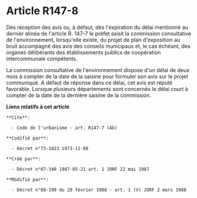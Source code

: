 # Article R147-8

Dès réception des avis ou, à défaut, dès l'expiration du délai mentionné au dernier alinéa de l'article R. 147-7 le préfet
saisit la commission consultative de l'environnement, lorsqu'elle existe, du projet de plan d'exposition au bruit accompagné
des avis des conseils municipaux et, le cas échéant, des organes délibérants des établissements publics de coopération
intercommunale compétents.

La commission consultative de l'environnement dispose d'un délai de deux mois à compter de la date de la saisine pour
formuler son avis sur le projet communiqué. A défaut de réponse dans ce délai, cet avis est réputé favorable. Lorsque
plusieurs départements sont concernés le délai court à compter de la date de la dernière saisine de la commission.

**Liens relatifs à cet article**

	**Cite**:

	  - Code de l'urbanisme - art. R147-7 (Ab)

	**Codifié par**:

	  - Décret n°73-1023 1973-11-08

	**Créé par**:

	  - Décret n°87-340 1987-05-21 art. 1 JORF 22 mai 1987

	**Modifié par**:

	  - Décret n°88-199 du 29 février 1988 - art. 1 (V) JORF 2 mars 1988
